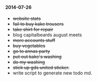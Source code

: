 #### 2014-07-26 ###

- ~~website stats~~
- ~~fail to buy kake trousers~~
- ~~take shirt for repair~~
- blog capitalbeards august meets
- ~~more accounts stuff~~
- ~~buy vegetables~~
- ~~go to annas party~~
- ~~put out kake's washing~~
- ~~do my washing~~
- ~~stick up gds united sticker.~~
- write script to generate new todo md.

